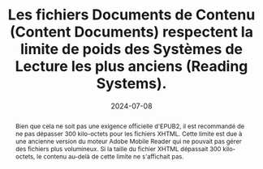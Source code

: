 ---
N: 
Rubrique: 
title: Les fichiers Documents de Contenu (Content Documents) respectent  la limite de poids des Systèmes de Lecture les plus anciens (Reading Systems). 
detail:  
abstract: "Bien que cela ne soit pas une exigence officielle d'EPUB2, il est  recommandé de ne pas dépasser 300 kilo-octets pour les fichiers XHTML. Cette limite est due à une ancienne version du moteur Adobe Mobile Reader qui ne pouvait pas gérer des fichiers plus volumineux. Si la taille du fichier XHTML dépassait 300 kilo-octets, le contenu au-delà de cette limite ne s'affichait pas."
categories: ["rétrocompatibilité"]
agrege: O0000-E087
opquast: '0000'
indiceebook: '87'
description: "Règle n° 087"
before: "086"
weight: "087"
after: "001"
actif: '1'
layout: rules
date: 2024-07-08
tags: ["", ""]
objectif: ["", ""]
Meo: ["les fichiers XHTML devraient être séparés en unités d’un poids maximum de 250 ko"]
Controle: ["Vérifier le poids des fichiers XHTML"]
epubcheck: 
ace: 
humancheck: true
Source: ["SNE"]
Referentiel: [""]
Steps: ["Fabrication"]
---
